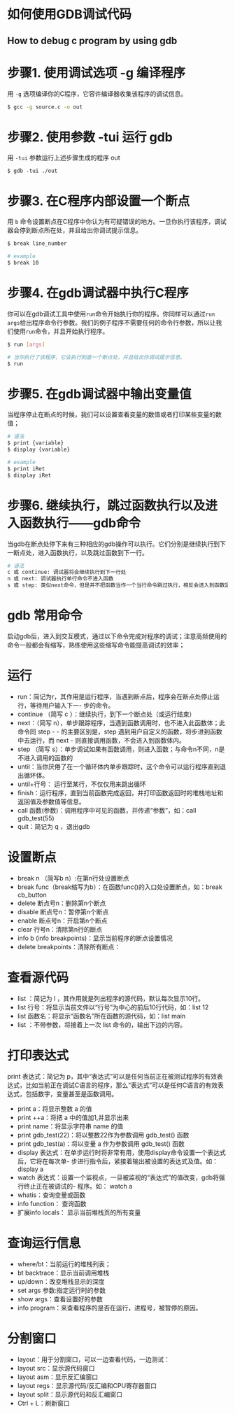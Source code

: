 # 如何使用GDB调试代码
## How to debug c program by using gdb

# 步骤1. 使用调试选项 -g 编译程序
用 `-g` 选项编译你的C程序，它容许编译器收集该程序的调试信息。
```bash
$ gcc -g source.c -o out
```
# 步骤2. 使用参数 -tui 运行 gdb
用 `-tui` 参数运行上述步骤生成的程序 out
```
$ gdb -tui ./out
```

# 步骤3. 在C程序内部设置一个断点
用 `b` 命令设置断点在C程序中你认为有可疑错误的地方。一旦你执行该程序，调试器会停到断点所在处，并且给出你调试提示信息。
```bash
$ break line_number

# example
$ break 10
```

# 步骤4. 在gdb调试器中执行C程序
你可以在gdb调试工具中使用`run`命令开始执行你的程序。你同样可以通过`run args`给出程序命令行参数。我们的例子程序不需要任何的命令行参数，所以让我们使用`run`命令，并且开始执行程序。
```bash
$ run [args]

# 当你执行了该程序，它会执行到底一个断点处，并且给出你调试提示信息。
$ run
``` 

# 步骤5. 在gdb调试器中输出变量值
当程序停止在断点的时候，我们可以设置查看变量的数值或者打印某些变量的数值；
```bash
# 语法
$ print {variable}
$ display {variable}

# example
$ print iRet
$ display iRet
```

# 步骤6. 继续执行，跳过函数执行以及进入函数执行——gdb命令
当gdb在断点处停下来有三种相应的gdb操作可以执行。它们分别是继续执行到下一断点处，进入函数执行，以及跳过函数到下一行。
```bash
# 语法
c 或 continue: 调试器将会继续执行到下一行处
n 或 next: 调试器执行单行命令不进入函数
s 或 step: 类似next命令，但是并不把函数当作一个当行命令跳过执行，相反会进入到函数定义中一行一行的执行
```

# gdb 常用命令
启动gdb后，进入到交互模式，通过以下命令完成对程序的调试；注意高频使用的命令一般都会有缩写，熟练使用这些缩写命令能提高调试的效率；

# 运行
- run：简记为r，其作用是运行程序，当遇到断点后，程序会在断点处停止运行，等待用户输入下一- 步的命令。
- continue （简写 c ）：继续执行，到下一个断点处（或运行结束）
- next：（简写 n），单步跟踪程序，当遇到函数调用时，也不进入此函数体；此命令同 step - - 的主要区别是，step 遇到用户自定义的函数，将步进到函数中去运行，而 next - 则直接调用函数，不会进入到函数体内。
- step （简写 s）：单步调试如果有函数调用，则进入函数；与命令n不同，n是不进入调用的函数的
- until：当你厌倦了在一个循环体内单步跟踪时，这个命令可以运行程序直到退出循环体。
- until+行号： 运行至某行，不仅仅用来跳出循环
- finish：运行程序，直到当前函数完成返回，并打印函数返回时的堆栈地址和返回值及参数值等信息。
- call 函数(参数)：调用程序中可见的函数，并传递“参数”，如：call gdb_test(55)
- quit：简记为 q ，退出gdb

# 设置断点
- break n （简写b n）:在第n行处设置断点
- break func（break缩写为b）：在函数func()的入口处设置断点，如：break cb_button
- delete 断点号n：删除第n个断点
- disable 断点号n：暂停第n个断点
- enable 断点号n：开启第n个断点
- clear 行号n：清除第n行的断点
- info b (info breakpoints)：显示当前程序的断点设置情况
- delete breakpoints：清除所有断点：

# 查看源代码
- list ：简记为 l ，其作用就是列出程序的源代码，默认每次显示10行。
- list 行号：将显示当前文件以“行号”为中心的前后10行代码，如：list 12
- list 函数名：将显示“函数名”所在函数的源代码，如：list main
- list ：不带参数，将接着上一次 list 命令的，输出下边的内容。

# 打印表达式
print 表达式：简记为 p，其中“表达式”可以是任何当前正在被测试程序的有效表达式，比如当前正在调试C语言的程序，那么“表达式”可以是任何C语言的有效表达式，包括数字，变量甚至是函数调用。

- print a：将显示整数 a 的值
- print ++a：将把 a 中的值加1,并显示出来
- print name：将显示字符串 name 的值
- print gdb_test(22)：将以整数22作为参数调用 gdb_test() 函数
- print gdb_test(a)：将以变量 a 作为参数调用 gdb_test() 函数
- display 表达式：在单步运行时将非常有用，使用display命令设置一个表达式后，它将在每次单- 步进行指令后，紧接着输出被设置的表达式及值。如： display a
- watch 表达式：设置一个监视点，一旦被监视的“表达式”的值改变，gdb将强行终止正在被调试的- 程序。如： watch a
- whatis：查询变量或函数
- info function： 查询函数
- 扩展info locals： 显示当前堆栈页的所有变量

# 查询运行信息
- where/bt：当前运行的堆栈列表；
- bt backtrace：显示当前调用堆栈
- up/down：改变堆栈显示的深度
- set args 参数:指定运行时的参数
- show args：查看设置好的参数
- info program：来查看程序的是否在运行，进程号，被暂停的原因。

# 分割窗口
- layout：用于分割窗口，可以一边查看代码，一边测试：
- layout src：显示源代码窗口
- layout asm：显示反汇编窗口
- layout regs：显示源代码/反汇编和CPU寄存器窗口
- layout split：显示源代码和反汇编窗口
- Ctrl + L：刷新窗口